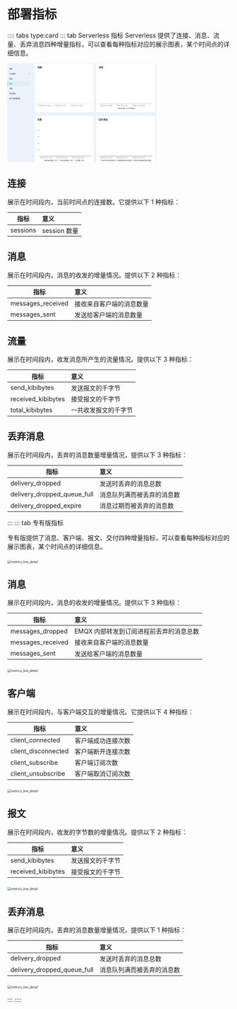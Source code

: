 # 部署指标

:::: tabs type:card
::: tab Serverless 指标
Serverless 提供了连接、消息、流量、丢弃消息四种增量指标，可以查看每种指标对应的展示图表，某个时间点的详细信息。

<img src="./_assets/metrics_serverless.png" alt="metrics_line_detail" style="zoom: 33%;" />


## 连接

展示在时间段内，当前时间点的连接数。它提供以下 1 种指标：

| 指标                | 意义               |
| ------------------- | :----------------- |
| sessions    | session 数量 |




## 消息

展示在时间段内，消息的收发的增量情况。提供以下 2 种指标：

| 指标              | 意义                                     |
| ----------------- | :--------------------------------------- |
| messages_received | 接收来自客户端的消息数量                 |
| messages_sent     | 发送给客户端的消息数量                   |



## 流量

展示在时间段内，收发消息所产生的流量情况。提供以下 3 种指标：

| 指标               | 意义             |
| ------------------ | :--------------- |
| send_kibibytes     | 发送报文的千字节 |
| received_kibibytes | 接受报文的千字节 |
| total_kibibytes | 一共收发报文的千字节 |



## 丢弃消息

展示在时间段内，丢弃的消息数量增量情况，提供以下 3 种指标：

| 指标             | 意义                 |
| ---------------- | :------------------- |
| delivery_dropped | 发送时丢弃的消息总数 |
| delivery_dropped_queue_full | 消息队列满而被丢弃的消息数 |
| delivery_dropped_expire | 消息过期而被丢弃的消息数 |

:::
::: tab 专有版指标

专有版提供了消息、客户端、报文、交付四种增量指标，可以查看每种指标对应的展示图表，某个时间点的详细信息。

<img src="./_assets/metrics.png" alt="metrics_line_detail" style="zoom:50%;" />



## 消息

展示在时间段内，消息的收发的增量情况。提供以下 3 种指标：

| 指标              | 意义                                     |
| ----------------- | :--------------------------------------- |
| messages_dropped  | EMQX 内部转发到订阅进程前丢弃的消息总数 |
| messages_received | 接收来自客户端的消息数量                 |
| messages_sent     | 发送给客户端的消息数量                   |

<img src="./_assets/metric_messages.png" alt="metrics_line_detail" style="zoom:50%;" />



## 客户端

展示在时间段内，与客户端交互的增量情况。它提供以下 4 种指标：

| 指标                | 意义               |
| ------------------- | :----------------- |
| client_connected    | 客户端成功连接次数 |
| client_disconnected | 客户端断开连接次数 |
| client_subscribe    | 客户端订阅次数     |
| client_unsubscribe  | 客户端取消订阅次数 |

<img src="./_assets/metric_clients.png" alt="metrics_line_detail" style="zoom:50%;" />



## 报文

展示在时间段内，收发的字节数的增量情况。提供以下 2 种指标：

| 指标               | 意义             |
| ------------------ | :--------------- |
| send_kibibytes     | 发送报文的千字节 |
| received_kibibytes | 接受报文的千字节 |

<img src="./_assets/metric_packages.png" alt="metrics_line_detail" style="zoom:50%;" />



## 丢弃消息

展示在时间段内，丢弃的消息数量增量情况，提供以下 1 种指标：

| 指标             | 意义                 |
| ---------------- | :------------------- |
| delivery_dropped | 发送时丢弃的消息总数 |
| delivery_dropped_queue_full | 消息队列满而被丢弃的消息数 |

<img src="./_assets/metric_delivery.png" alt="metrics_line_detail" style="zoom: 50%;" />

:::
::::

